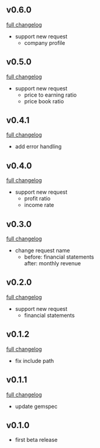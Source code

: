 ## v0.6.0
[full changelog](http://github.com/ysato5654/histock-simplefilter/compare/v0.5.0...v0.6.0)

* support new request
    - company profile

## v0.5.0
[full changelog](http://github.com/ysato5654/histock-simplefilter/compare/v0.4.1...v0.5.0)

* support new request
    - price to earning ratio
    - price book ratio

## v0.4.1
[full changelog](http://github.com/ysato5654/histock-simplefilter/compare/v0.4.0...v0.4.1)

* add error handling

## v0.4.0
[full changelog](http://github.com/ysato5654/histock-simplefilter/compare/v0.3.0...v0.4.0)

* support new request
    - profit ratio
    - income rate

## v0.3.0
[full changelog](http://github.com/ysato5654/histock-simplefilter/compare/v0.2.0...v0.3.0)

* change request name
    - before: financial statements  
      after: monthly revenue

## v0.2.0
[full changelog](http://github.com/ysato5654/histock-simplefilter/compare/v0.1.2...v0.2.0)

* support new request
    - financial statements

## v0.1.2
[full changelog](http://github.com/ysato5654/histock-simplefilter/compare/v0.1.1...v0.1.2)

* fix include path

## v0.1.1
[full changelog](http://github.com/ysato5654/histock-simplefilter/compare/v0.1.0...v0.1.1)

* update gemspec

## v0.1.0

* first beta release
